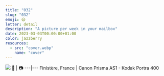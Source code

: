 ```yaml
---
title: "032"
slug: "032"
emoji: 😃
letter: detail
description: "A picture per week in your mailbox"
date: 2023-03-03T00:00:00+01:00
color: jazzberry
resources:
  - src: "cover.webp"
    name: "cover"
---
```

![](cover)
📍 | 📷
---|---
Finistère, France | Canon Prisma AS1 - Kodak Portra 400
